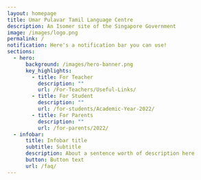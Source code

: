 ```yaml
---
layout: homepage
title: Umar Pulavar Tamil Language Centre
description: An Isomer site of the Singapore Government
image: /images/logo.png
permalink: /
notification: Here's a notification bar you can use!
sections:
  - hero:
      background: /images/hero-banner.png
      key_highlights:
        - title: For Teacher
          description: ""
          url: /For-Teachers/Useful-Links/
        - title: For Student
          description: ""
          url: /for-students/Academic-Year-2022/
        - title: For Parents
          description: ""
          url: /for-parents/2022/
  - infobar:
      title: Infobar title
      subtitle: Subtitle
      description: About a sentence worth of description here
      button: Button text
      url: /faq/
---
```

